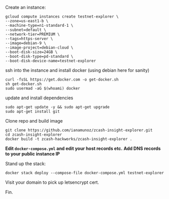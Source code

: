 Create an instance:

```
gcloud compute instances create testnet-explorer \
--zone=us-east1-b \
--machine-type=n1-standard-1 \
--subnet=default \
--network-tier=PREMIUM \
--tags=https-server \
--image=debian-9 \
--image-project=debian-cloud \
--boot-disk-size=24GB \
--boot-disk-type=pd-standard \
--boot-disk-device-name=testnet-explorer
```

ssh into the instance and install docker (using debian here for sanity)
```
curl -fsSL https://get.docker.com -o get-docker.sh
sh get-docker.sh
sudo usermad -aG $(whoami) docker
```
update and install dependencies
```
sudo apt-get update -y && sudo apt-get upgrade
sudo apt-get install git
```
Clone repo and build image
```
git clone https://github.com/ianamunoz/zcash-insight-explorer.git
cd zcash-insight-explorer
docker build -t zcash-hackworks/zcash-insight-explorer .
```

**Edit  `docker-compose.yml` and edit your host records etc.**
**Add DNS records to your public instance IP**

Stand up the stack:
```
docker stack deploy --compose-file docker-compose.yml testnet-explorer
```

Visit your domain to pick up letsencrypt cert.

Fin. 
